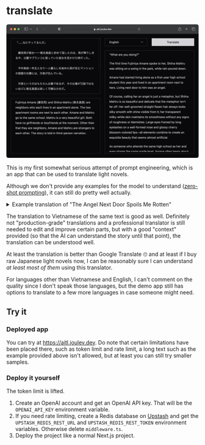 # translate

![Demo](./demo.png)

This is my first somewhat serious attempt of prompt engineering, which is an app that can be used to translate light novels.

Although we don't provide any examples for the model to understand ([zero-shot prompting](https://www.promptingguide.ai/techniques/zeroshot)), it can still do pretty well actually.

<details>
<summary>Example translation of "The Angel Next Door Spoils Me Rotten"</summary>

### Original text

The very first lines of the light novel, volume 1, in Japanese.

### Provided context

> Fujimiya Amane (藤宮周) and Shiina Mahiru (椎名真昼) are neighbors who each lives in an apartment alone. The two apartment rooms are next to each other. Amane and Mahiru go to the same school. Mahiru is a very beautiful girl. Both have no girlfriends or boyfriends at the moment. Other than that they are neighbors, Amane and Mahiru are strangers to each other. The story is told in third-person narration.

### Translated content

Original text in Japanese &copy; 佐伯さん, はねこと, SB Creative Corp. English text are completely AI translation.

> "...What are you doing?"
>
> The first time Fujimiya Amane spoke to her, Shiina Mahiru was sitting on a swing in the park, amidst pouring rain.
>
> Amane had started living alone as a first-year high school student this year, and his apartment room was right next to Mahiru's. An angel lived there.
>
> Of course, calling her an angel was just a metaphor, but Mahiru's beauty and delicacy were no joke.
>
> Her well-maintained straight ash-colored hair always looked silky smooth and shiny. Her translucent milky-white skin had a smoothness that knew no roughness or blemishes. She boasted delicate beauty with all the elements of long eyelashes framing her large eyes lined with a well-shaped nose bridge and glossy cherry-colored lips.
>
> Being in the same high school as her, and even in the same grade level, Amane often heard about Mahiru's reputation as an academically talented beauty.
>
> In fact, she always ranked first on exams and excelled in physical education classes like an ace player. Although Amane didn't know much since they were in different classes, if rumors were true then she might be close to being perfect herself.
>
> There seemed to be no visible flaws; she was beautiful both in appearance and academic performance. And yet she remained humble without arrogance or shyness—a personality that could easily make someone popular among others.
>
> With such a beautiful girl living next door, it must have been an envy-inducing situation for some boys indeed.
>
> However, Amane had no intention of getting involved with her romantically or otherwise.
>
> Of course, Mahiru appeared attractive even to him.
>
> But he simply saw himself as just neighbors—nothing more—and he had neither the opportunity nor any intention of interacting with her anyway.
> If he did get involved with her somehow, he would surely attract jealousy from other boys. Besides, if simply living next door was enough to become friends, then the boys who fell in love with her wouldn't have had any trouble either.
>
> Furthermore, it didn't necessarily mean that being attractive as a person of the opposite sex and having romantic feelings for someone would always lead to a relationship. For Amane, Mahiru was just a beautiful girl to admire from afar.
>
> So he had no expectations of developing any sweet or sour relationships and thus had no intention of getting involved or even making contact with her just because they were neighbors.
>
> Therefore, when he saw her standing alone in the rain without an umbrella looking lost, he couldn't help but give her a suspicious look as if she were some kind of intruder.
>
> Despite it being raining heavily enough for everyone else to hurry straight home without taking detours, she sat on the swing all by herself at the park located between school and their apartment building.
> (What is she doing out here in the rain?)
>
> The sky was dim due to thick gray clouds blocking sunlight since morning. The rain made visibility poor, but one could immediately recognize her with that distinctive ash-colored hair and school uniform.
>
> He couldn't understand why she wasn't using an umbrella and instead allowed herself to get wet like this.
> It didn't seem like she was waiting for anyone either; she didn't seem bothered by getting wet as she absentmindedly looked somewhere else.
> Her slightly raised face lacked color due to its naturally pale complexion—it even appeared somewhat bluish-white.
> She seemed prone to catching a cold quickly under such conditions. And yet Mahiru quietly stayed there without intending to go back inside—maybe it's something she preferred doing on her own? It might not be appropriate for others to interfere.
>
> Thinking so, Amane scratched his head while trying to slip past beside the park—then suddenly noticed that Mahiru's face looked distorted as if about to cry. He couldn't help but feel a pang of conscience.
> It's not like he wanted to get involved with her or anything; it was simply that leaving someone with such a face alone made him feel somewhat guilty, nothing more.
>
> "...What are you doing?"
>
> He tried to sound as nonchalant as possible, meaning no ill intentions. Mahiru shook her long hair that seemed heavy with moisture and turned towards him.
> Her beautiful face remained unchanged.
>
> Even though she was wet from the rain, her radiance didn't diminish at all. If anything, the rain became a prop that highlighted her face even more—she truly was an attractive woman who could make water drip off her.
>
> Her double eyelids opened wide as she looked at him.
>
> At least Mahiru recognized Amane as her neighbor. They occasionally passed each other in the morning after all.
> However, being suddenly spoken to by someone she had never interacted with before and having contact initiated by a complete stranger caused a slight hint of caution to appear in her caramel-colored eyes.
>
> "Mr. Fujimiya... Do you need something from me?"
>
> Ah, so she remembered his last name—a strange feeling washed over him—but at the same time, he sensed that this would probably only reinforce her wariness rather than ease it.
> Certainly, if someone were approached by another person they barely knew—even if not entirely unfamiliar—it made sense for them to be on guard.
>
> Perhaps she just didn't want much involvement with people of the opposite sex either? It seemed like boys from both upper and lower grades at school often confessed their feelings or approached Mahiru; maybe Amane came across as having ulterior motives too?

</details>

The translation to Vietnamese of the same text is good as well. Definitely not "production-grade" translations and a professional translator is still needed to edit and improve certain parts, but with a good "context" provided (so that the AI can understand the story until that point), the translation can be understood well.

At least the translation is better than Google Translate 🙄 and at least if I buy raw Japanese light novels now, I can be reasonably sure I can understand _at least most of them_ using this translator.

For languages other than Vietnamese and English, I can't comment on the quality since I don't speak those languages, but the demo app still has options to translate to a few more languages in case someone might need.

## Try it

### Deployed app

You can try at https://aitl.joulev.dev. Do note that certain limitations have been placed there, such as token limit and rate limit, a long text such as the example provided above isn't allowed, but at least you can still try smaller samples.

### Deploy it yourself

The token limit is lifted.

1. Create an OpenAI account and get an OpenAI API key. That will be the `OPENAI_API_KEY` environment variable.
2. If you need rate limiting, create a Redis database on [Upstash](https://upstash.com/) and get the `UPSTASH_REDIS_REST_URL` and `UPSTASH_REDIS_REST_TOKEN` environment variables. Otherwise delete `middleware.ts`.
3. Deploy the project like a normal Next.js project.
